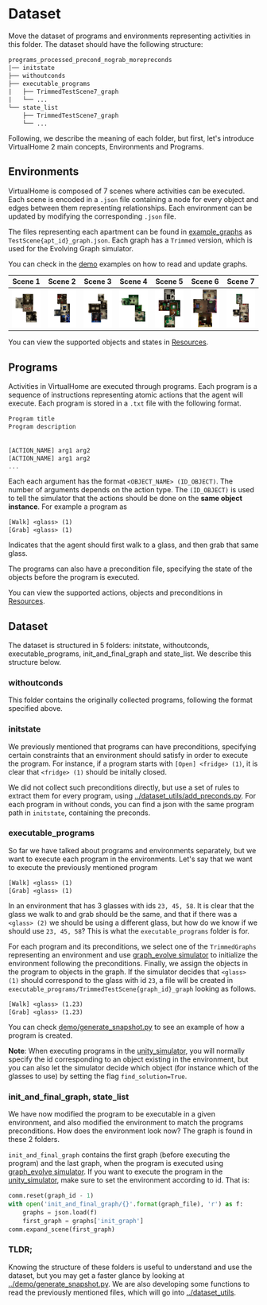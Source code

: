 # Dataset
Move the dataset of programs and environments representing activities in this folder. The dataset should have the following structure:

```
programs_processed_precond_nograb_morepreconds
|── initstate
├── withoutconds
├── executable_programs
|   ├── TrimmedTestScene7_graph
|	└── ...
└── state_list
	├── TrimmedTestScene7_graph
   	└── ...	
```

Following, we describe the meaning of each folder, but first, let's introduce VirtualHome 2 main concepts, Environments and Programs.

## Environments
VirtualHome is composed of 7 scenes where activities can be executed. Each scene is encoded in a `.json` file containing a node for every object and edges between them representing relationships. Each environment can be updated by modifying the corresponding `.json` file. 

The files representing each apartment can be found in [example_graphs](../example_graphs/) as `TestScene{apt_id}_graph.json`. Each graph has a `Trimmed` version, which is used for the Evolving Graph simulator.

You can check in the [demo](../demo/unity_demo.ipynb) examples on how to read and update graphs.

| Scene 1   | Scene 2   | Scene 3   | Scene 4   | Scene 5   | Scene 6   | Scene 7  |
| ------------- | ------------- | ------------- | ------------- | ------------- | ------------- |------------- |
| ![img](../assets/scene1rot.png) | ![img](../assets/scene2rot.png)| ![img](../assets/scene3rot.png)| ![img](../assets/scene4rot.png)| ![img](../assets/scene5rot.png)| ![img](../assets/scene6rot.png)| ![img](../assets/scene7rot.png)

You can view the supported objects and states in [Resources]().

## Programs
Activities in VirtualHome are executed through programs. Each program is a sequence of instructions representing atomic actions that the agent will execute. Each program is stored in a `.txt` file with the following format. 

```
Program title
Program description


[ACTION_NAME] arg1 arg2
[ACTION_NAME] arg1 arg2
...
```
Each each argument has the format `<OBJECT_NAME> (ID_OBJECT)`. The number of arguments depends on the action type. The `(ID_OBJECT)` is used to tell the simulator that the actions should be done on the **same object instance**. For example a program as

```
[Walk] <glass> (1)
[Grab] <glass> (1)
```
Indicates that the agent should first walk to a glass, and then grab that same glass.

The programs can also have a precondition file, specifying the state of the objects before the program is executed.

You can view the supported actions, objects and preconditions in [Resources](../resources/).

## Dataset
The dataset is structured in 5 folders: initstate, withoutconds, executable_programs, init_and_final_graph and state_list. We describe this structure below.

### withoutconds
This folder contains the originally collected programs, following the format specified above. 

### initstate
We previously mentioned that programs can have preconditions, specifying certain constraints that an environment should satisfy in order to execute the program. For instance, if a program starts with `[Open] <fridge> (1)`, it is clear that `<fridge> (1)` should be initally closed. 

We did not collect such preconditions directly, but use a set of rules to extract them for every program, using [../dataset_utils/add_preconds.py](../dataset_utils/add_preconds.py). For each program in without conds, you can find a json with the same program path in `initstate`, containing the preconds.

### executable_programs
So far we have talked about programs and environments separately, but we want to execute each program in the environments. Let's say that we want to execute the previously mentioned program

```
[Walk] <glass> (1)
[Grab] <glass> (1)
```

In an environment that has 3 glasses with ids `23, 45, 58`. It is clear that the glass we walk to and grab should be the same, and that if there was a `<glass> (2)` we should be using a different glass, but how do we know if we should use `23, 45, 58`? This is what the `executable_programs` folder is for. 

For each program and its preconditions, we select one of the `TrimmedGraphs` representing an environment and use [graph_evolve simulator](../simulation/graph_evolve) to initialize the environment following the preconditions. Finally, we assign the objects in the program to objects in the graph. If the simulator decides that `<glass> (1)` should correspond to the glass with id `23`, a file will be created in `executable_programs/TrimmedTestScene{graph_id}_graph` looking as follows.

```
[Walk] <glass> (1.23)
[Grab] <glass> (1.23)
```

You can check [demo/generate_snapshot.py](demo/generate_snapshot.py) to see an example of how a program is created.

**Note**: When executing programs in the [unity_simulator](../simulation/unity_simulator), you will normally specify the id corresponding to an object existing in the environment, but you can also let the simulator decide which object (for instance which of the glasses to use) by setting the flag `find_solution=True`.

### init_and_final_graph, state_list
We have now modified the program to be executable in a given environment, and also modified the environment to match the programs preconditions. How does the environment look now? The graph is found in these 2 folders.

`init_and_final_graph` contains the first graph (before executing the program) and the last graph, when the program is executed using [graph_evolve simulator](../simulation/graph_evolve). If you want to execute the program in the [unity_simulator](../simulation/unity_simulator), make sure to set the environment according to id. That is:

```python
comm.reset(graph_id - 1)
with open('init_and_final_graph/{}'.format(graph_file), 'r') as f:
	graphs = json.load(f)
	first_graph = graphs['init_graph']
comm.expand_scene(first_graph)
``` 

### TLDR;
Knowing the structure of these folders is useful to understand and use the dataset, but you may get a faster glance by looking at [../demo/generate_snapshot.py](../demo/generate_snapshot.py). We are also developing some functions to read the previously mentioned files, which will go into [../dataset_utils](../dataset_utils).